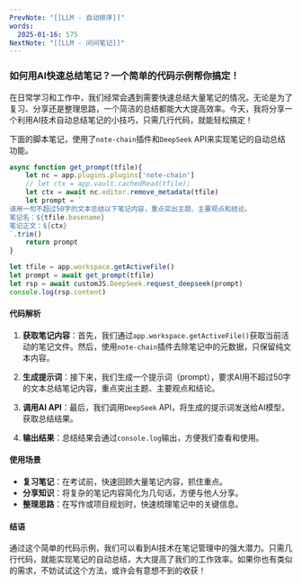 ```yaml
---
PrevNote: "[[LLM - 自动排序]]"
words:
  2025-01-16: 575
NextNote: "[[LLM - 问问笔记]]"
---
```



### 如何用AI快速总结笔记？一个简单的代码示例帮你搞定！

在日常学习和工作中，我们经常会遇到需要快速总结大量笔记的情况。无论是为了复习、分享还是整理思路，一个简洁的总结都能大大提高效率。今天，我将分享一个利用AI技术自动总结笔记的小技巧，只需几行代码，就能轻松搞定！

下面的脚本笔记，使用了`note-chain`插件和`DeepSeek` API来实现笔记的自动总结功能。

```js //templater
async function get_prompt(tfile){
	let nc = app.plugins.plugins['note-chain']
	// let ctx = app.vault.cachedRead(tfile);
	let ctx = await nc.editor.remove_metadata(tfile)
	let prompt = `
请用一句不超过50字的文本总结以下笔记内容，重点突出主题、主要观点和结论。
笔记名：${tfile.basename}
笔记正文：${ctx}
`.trim()
	return prompt
}

let tfile = app.workspace.getActiveFile()
let prompt = await get_prompt(tfile)
let rsp = await customJS.DeepSeek.request_deepseek(prompt)
console.log(rsp.content)
```


#### 代码解析

1. **获取笔记内容**：首先，我们通过`app.workspace.getActiveFile()`获取当前活动的笔记文件。然后，使用`note-chain`插件去除笔记中的元数据，只保留纯文本内容。

2. **生成提示词**：接下来，我们生成一个提示词（prompt），要求AI用不超过50字的文本总结笔记内容，重点突出主题、主要观点和结论。

3. **调用AI API**：最后，我们调用`DeepSeek` API，将生成的提示词发送给AI模型，获取总结结果。

4. **输出结果**：总结结果会通过`console.log`输出，方便我们查看和使用。

#### 使用场景

- **复习笔记**：在考试前，快速回顾大量笔记内容，抓住重点。
- **分享知识**：将复杂的笔记内容简化为几句话，方便与他人分享。
- **整理思路**：在写作或项目规划时，快速梳理笔记中的关键信息。

#### 结语

通过这个简单的代码示例，我们可以看到AI技术在笔记管理中的强大潜力。只需几行代码，就能实现笔记的自动总结，大大提高了我们的工作效率。如果你也有类似的需求，不妨试试这个方法，或许会有意想不到的收获！